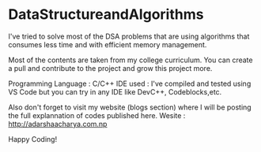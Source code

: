 # DataStructureandAlgorithms

I've tried to solve most of the DSA problems that are using algorithms that consumes less time and with efficient memory management.

Most of the contents are taken from my college curriculum. You can create a pull and contribute to the project and grow this project more.

Programming Language : C/C++
IDE used : I've compiled and tested using VS Code but you can try in any IDE like DevC++, Codeblocks,etc.


Also don't forget to visit my website (blogs section)  where I will be posting the full explannation of codes published here.
Wesite : http://adarshaacharya.com.np

Happy Coding!